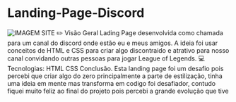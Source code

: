 # Landing-Page-Discord
![IMAGEM SITE](https://user-images.githubusercontent.com/101216130/177347010-5fea9cb0-2fba-43d1-a47b-36ab2069b616.jpg)
✏️ Visão Geral
Lading Page desenvolvida como chamada para um canal do discord onde estão eu e meus amigos.
A ideia foi usar conceitos de HTML e CSS para criar algo discontraido e atrativo para nosso canal convidando outras pessoas para jogar League of Legends.
💻 Tecnologias:
HTML CSS
Conclusão.
Esta landing page foi um desafio pois percebi que criar algo do zero principalmente a parte de estilização,
tinha uma ideia em mente mas transforma em codigo foi desafiador, contudo fiquei muito feliz ao final do projeto pois percebi a grande evolução que tive
